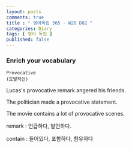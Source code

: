 ```yaml
---
layout: posts
comments: true
title : " 영어독립 365 - W28 D02 "
categories: Diary
tags: [ 영어 독립 ]
published: false
---
```


### Enrich your vocabulary

```text
Provocative
(도발적인)
```

Lucas's provocative remark angered his friends.

The politician made a provocative statement.

The movie contains a lot of provocative scenes.

remark
 : 언급하다, 발언하다.

contain
 : 들어있다, 포함하다, 함유하다
